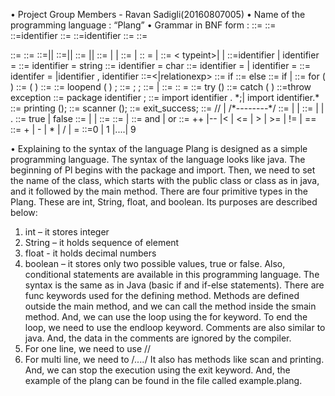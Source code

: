 •	Project Group Members - Ravan Sadigli(20160807005)
•	Name of the programming language : “Plang”
•	Grammar in BNF form :
<program> ::= <statements>
<statements> ::=<packstmt>  <importstmt>  <blockstmts>
<class> ::=identifier
<blockstmts> ::= <class> <mainmthd> <exception> <method>
<methodname>::=identifier
<mainmthd> ::= <exception> <body>
<method> ::=<methodname> <body>
<body> ::=  <statement>
<stmts> ::= <stmts> <stmt>
<stmt>::=<nonblockstmt>|<blockstmt>|<method_name>
<nonblock >::=<variabledec>|<expr>| <singlestmt>
<singlestmt> ::= <printstmt>|<scanstmt>|<endstmt>
<blockstmt> ::= <if> | <for>| <try>
<variabledec> ::= <datatype> | <texttype>
<texttype>:: = <String> <typestrinf>| <char> <typechar>
<datatype>::= <integer> < typeint>|<float> <typefloat>| <boolean> <typeboolean>
<typeboolean>::=identifier | identifier =  <relationexp>
<typestring>::= identifier = string
<typechar>::= identifier = char
<typeint>::= identifier =  <arithm>| identifier = <relational>
<typefloat>::= identifer = <arithm >|identifier , identifier
<expr>::=<arithm ><|relationexp>
<if> ::= if <booleanop> <body>
<elseif> ::= else <ifelse>
<ifelse> ::= if <booleanop> <body>| <body>
<for> ::= for ( <loopargument> ) <bodyloop>
<bodyloop> ::= ( <loop> ) 
<loop> ::= <stmts> <loopstmt>
<loopstmt> ::= loopend ( ) ;
<loopargument> ::=  <loopargument1> ; <loopargument2> ; <loopargument3>
<loopargument1> ::= <variabledec> | <expr> 
<loopargument2> ::= <relationexp>
<loopargument3> :: = <arithm>
<try> ::= try (<try2>)
<try2> ::= catch ( <catch2> ) 
<exception>::=throw exception
<packstmt> ::= package identifier ;
<importstmt> ::= import identifier . *;| import identifier.*
<printstmt> ::= printing ();
<scanstmt> ::= scanner ();
<endstmt> ::= exit_success;
<comment>::= // | /*--------*/
<integer> ::=  <int>  <sign>  <int> | <int>  <relationsign >  <int> | <digit>
<float> ::= <float> <sign> <float> | <float>  <relationsign>  <flot> | <int>.<digit>
 <boolean> ::= true | false 
<String>::=<letter> | <digit> | <symbol>
<char> ::=<charachter>
 <charachter> ::= <letter> | <digit> 
 <booleanop>::=<expr>  and  <expr> | <expr> or <expr> 
 <relationsign> ::= ++ |-- |< | <= | > | >= | != | ==
<sign>::= + | - | * | / | =
 <digit> ::=0 | 1 |....| 9 
   
  
•	Explaining to the syntax of the language
Plang is designed as a simple programming language. The syntax of the language looks like java. The beginning of Pl begins with the package and import. Then, we need to set the name of the class, which starts with the public class or class as in java, and it followed by the main method. 
There are four primitive types in the Plang. These are int, String, float, and boolean. Its purposes are described below:
1.	int – it stores integer
2.	String – it holds sequence of element
3.	float - it holds decimal numbers
4.	boolean – it stores only two possible values, true or false. 
Also, conditional statements are available in this programming language. The syntax is the same as in Java (basic if and if-else statements).
There are func keywords used for the defining method. Methods are defined outside the main method, and we can call the method inside the smain method. And, we can use the loop using the for keyword. To end the loop, we need to use the endloop keyword.
Comments are also similar to java. And, the data in the comments are ignored by the compiler.
1.	For one line, we need to use // 
2.	For multi line, we need to /*....*/
It also has methods like scan and printing. And, we can stop the execution using the exit keyword. And, the example of the plang can be found in the file called example.plang.



